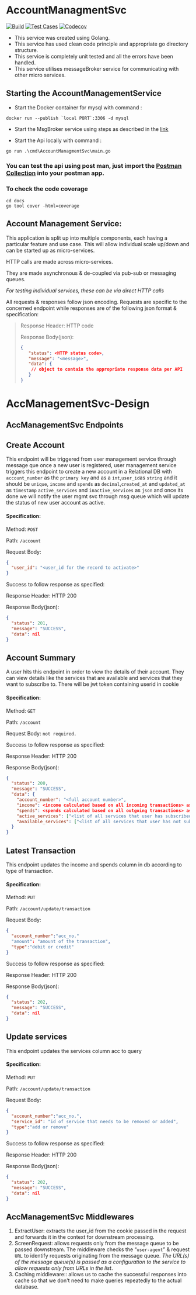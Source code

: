 # AccountManagmentSvc

[![Build](https://github.com/vatsal278/AccountManagmentSvc/actions/workflows/build.yml/badge.svg)](https://github.com/vatsal278/AccountManagmentSvc/actions/workflows/build.yml) [![Test Cases](https://github.com/vatsal278/AccountManagmentSvc/actions/workflows/test.yml/badge.svg)](https://github.com/vatsal278/AccountManagmentSvc/actions/workflows/test.yml) [![Codecov](https://codecov.io/gh/vatsal278/AccountManagmentSvc/branch/main/graph/badge.svg)](https://codecov.io/gh/vatsal278/AccountManagmentSvc)

* This service was created using Golang.
* This service has used clean code principle and appropriate go directory structure.
* This service is completely unit tested and all the errors have been handled.
* This service utilises messageBroker service for communicating with other micro services.

## Starting the AccountManagementService

* Start the Docker container for mysql with command :
```
docker run --publish `local PORT`:3306 -d mysql
```
* Start the MsgBroker service using steps as described in the [link](https://github.com/vatsal278/msgbroker)


* Start the Api locally with command :
```
go run .\cmd\AccountManagmentSvc\main.go
```
### You can test the api using post man, just import the [Postman Collection](./docs/accountMgmtSvc.postman_collection.json) into your postman app.
### To check the code coverage
```
cd docs
go tool cover -html=coverage
```
## Account Management Service:

This application is split up into multiple components, each having a particular feature and use case. This will allow individual scale up/down and can be started up as micro-services.

HTTP calls are made across micro-services.

They are made asynchronous & de-coupled via pub-sub or messaging queues.

*For testing individual services, these can be via direct HTTP calls*


All requests & responses follow json encoding.
Requests are specific to the concerned endpoint while responses are of the following json format & specification:
>
>    Response Header: HTTP code
>
>    Response Body(json):
>    ```json
>    {
>       "status": <HTTP status code>,
>       "message": "<message>",
>       "data": {
>        // object to contain the appropriate response data per API
>       }
>    }
>    ```
# AccManagementSvc-Design

## AccManagementSvc Endpoints

## Create Account
This endpoint will be triggered from user management service through message que once a new user is registered, user management service triggers this endpoint to create a new account in a Relational DB with `account_number` as the `primary key` and as a `int`,`user_id`as `string` and it should be `unique`, `income` and `spends` as `decimal`,`created_at` and `updated_at` as `timestamp` `active_services` and `inactive_services` as `json` and once its done we will notify the user mgmt svc through msg queue which will update the status of new user account as active. 
#### Specification:
Method: `POST`

Path: `/account`

Request Body:
```json
{
  "user_id": "<user_id for the record to activate>"
}
```

Success to follow response as specified:

Response Header: HTTP 200

Response Body(json):
```json
{
  "status": 201,
  "message": "SUCCESS",
  "data": nil
}
```

## Account Summary
A user hits this endpoint in order to view the details of their account. They can view details like the services that are available and services that they want to subscribe to.
There will be jwt token containing userid in cookie
#### Specification:
Method: `GET`

Path: `/account`

Request Body: `not required.`

Success to follow response as specified:

Response Header: HTTP 200

Response Body(json):
```json
{
  "status": 200,
  "message": "SUCCESS",
  "data": {
    "account_number": "<full account number>",
    "income": <income calculated based on all incoming transactions> as float,
    "spends": <spends calculated based on all outgoing transactions> as float,
    "active_services": ["<list of all services that user has subscribed to>",],
    "available_services": ["<list of all services that user has not subscribed to but are available for subscription>",]
  }
}
```

## Latest Transaction
This endpoint updates the income and spends column in db according to type of transaction.
#### Specification:
Method: `PUT`

Path: `/account/update/transaction`

Request Body:
```json
{
  "account_number":"acc_no."
  "amount": "amount of the transaction",
  "type":"debit or credit"
}
```

Success to follow response as specified:

Response Header: HTTP 200

Response Body(json):
```json
{
  "status": 202,
  "message": "SUCCESS",
  "data": nil
}
```

## Update services
This endpoint updates the services column acc to query
#### Specification:
Method: `PUT`

Path: `/account/update/transaction`

Request Body:
```json
{
  "account_number":"acc_no.",
  "service_id": "id of service that needs to be removed or added",
  "type":"add or remove"
}
```

Success to follow response as specified:

Response Header: HTTP 200

Response Body(json):
```json
{
  "status": 202,
  "message": "SUCCESS",
  "data": nil
}
```

## AccManagementSvc Middlewares

1. ExtractUser: extracts the user_id from the cookie passed in the request and forwards it in the context for downstream processing.
2. ScreenRequest: allows requests only from the message queue to be passed downstream. The middleware checks the “`user-agent`” & request `URL` to identify requests originating from the message queue.
   *The URL(s) of the message queue(s) is passed as a configuration to the service to allow requests only from URLs in the list*.
3. Caching middleware:: allows us to cache the successful responses into cache so that we don't need to make queries repeatedly to the actual database.
